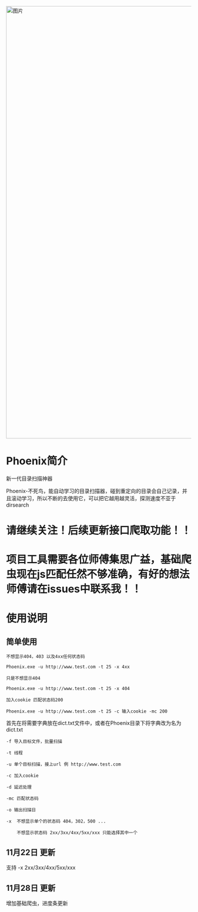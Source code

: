 <img width="1176" alt="图片" src="https://user-images.githubusercontent.com/75553451/203336212-50e7bbfd-1177-426c-b4ef-be671d26f3d3.png">


# Phoenix简介

新一代目录扫描神器

Phoenix-不死鸟，能自动学习的目录扫描器，碰到重定向的目录会自己记录，并且滚动学习，所以不断的去使用它，可以把它越用越灵活，探测速度不亚于dirsearch

# 请继续关注！后续更新接口爬取功能！！

# 项目工具需要各位师傅集思广益，基础爬虫现在js匹配任然不够准确，有好的想法师傅请在issues中联系我！！

# 使用说明

## 简单使用

```
不想显示404，403 以及4xx任何状态码

Phoenix.exe -u http://www.test.com -t 25 -x 4xx

只是不想显示404 

Phoenix.exe -u http://www.test.com -t 25 -x 404

加入cookie 匹配状态码200

Phoenix.exe -u http://www.test.com -t 25 -c 输入cookie -mc 200

```

首先在将需要字典放在dict.txt文件中，或者在Phoenix目录下将字典改为名为dict.txt

```
-f 导入目标文件，批量扫描

-t 线程

-u 单个目标扫描，接上url 例 http://www.test.com

-c 加入cookie

-d 延迟处理

-mc 匹配状态码

-o 输出扫描日

-x  不想显示单个的状态码 404，302，500 ...

    不想显示状态码 2xx/3xx/4xx/5xx/xxx 只能选择其中一个

```

## 11月22日 更新

支持 -x 2xx/3xx/4xx/5xx/xxx

## 11月28日 更新

增加基础爬虫，进度条更新
